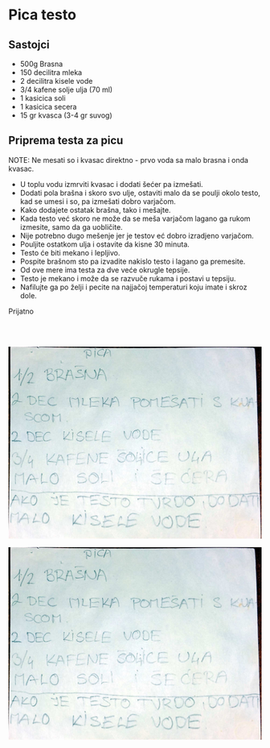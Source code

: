
# Pica testo

## Sastojci

- 500g Brasna
- 150 decilitra mleka
- 2 decilitra kisele vode
- 3/4 kafene solje ulja (70 ml)
- 1 kasicica soli
- 1 kasicica secera
- 15 gr kvasca (3-4 gr suvog)

## Priprema testa za picu

NOTE:
Ne mesati so i kvasac direktno - prvo voda sa malo brasna i onda kvasac. <br/>

- U toplu vodu izmrviti kvasac i dodati šećer pa izmešati.
- Dodati pola brašna i skoro svo ulje, ostaviti malo da se poulji okolo testo, kad se umesi i so, pa izmešati dobro varjačom.
- Kako dodajete ostatak brašna, tako i mešajte.
- Kada testo već skoro ne može da se meša varjačom lagano ga rukom izmesite, samo da ga uobličite.
- Nije potrebno dugo mešenje jer je testov eć dobro izradjeno varjačom.
- Pouljite ostatkom ulja i ostavite da kisne 30 minuta.
- Testo će biti mekano i lepljivo.
- Pospite brašnom sto pa izvadite nakislo testo i lagano ga premesite.
- Od ove mere ima testa za dve veće okrugle tepsije.
- Testo je mekano i može da se razvuče rukama  i postavi u tepsiju.
- Nafilujte ga po želji i pecite na najjačoj temperaturi koju imate i skroz dole.

Prijatno



<br/><br/>

<img src="..//media//pica.jpg" alt="image" width="900" height="auto">

![Pica recept](..//media//pica.jpg)